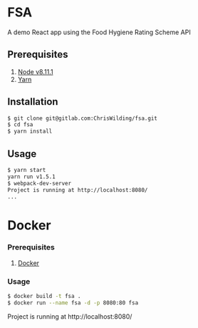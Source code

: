 # FSA

A demo React app using the Food Hygiene Rating Scheme API

## Prerequisites

1. [Node v8.11.1](https://nodejs.org/en/download/)
1. [Yarn](https://yarnpkg.com/en/docs/install)

## Installation

```sh
$ git clone git@gitlab.com:ChrisWilding/fsa.git
$ cd fsa
$ yarn install

```

## Usage

```sh
$ yarn start
yarn run v1.5.1
$ webpack-dev-server
Project is running at http://localhost:8080/
...
```

# Docker

### Prerequisites

1. [Docker](https://www.docker.com/community-edition)

### Usage

```sh
$ docker build -t fsa .
$ docker run --name fsa -d -p 8080:80 fsa
```

Project is running at http://localhost:8080/
